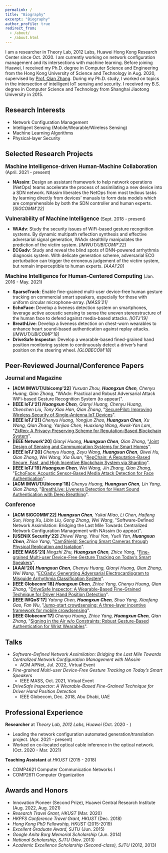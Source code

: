 ```yaml
---
permalink: /
title: "Biography"
excerpt: "Biography"
author_profile: true
redirect_from: 
  - /about/
  - /about.html
---
```


I am a researcher in Theory Lab, 2012 Labs, Huawei Hong Kong Research Center since Oct. 2020. I am currently working on network configuration management and its intersections with machine learning.
Before joining Huawei, I received my Ph.D. degree in Computer Science and Engineering from the Hong Kong University of Science and Technology in Aug. 2020, supervised by [Prof. Qian Zhang](https://www.cse.ust.hk/~qianzh/). During my Ph.D. study, I worked on topics in the intersection of intelligent IoT sensing and security. 
I received my B.S. degree in Computer Science and Technology from Shanghai Jiaotong University in 2015. 

## Research Interests
- Network Configuration Management
- Intelligent Sensing (Mobile/Wearable/Wireless Sensing) 
- Machine Learning Algorithms
- Physical-layer Security 

## Selected Research Projects
<big>**Machine Intelligence-driven Human-Machine Collaboration**</big> (April. 2021 - present)
- **NAssim**: Design an assistant framework to help network operations (NetOps) teams accelerate the process of assimilating a new device into a SDN network. NAssim liberates the NetOps from most tedious tasks by learning directly from devices’ manuals to form data models which are comprehensible by both the SDN controller and human experts. *[SIGCOMM’22]*

<big>**Vulnerability of Machine Intelligence**</big>
(Sept. 2018 - present)
- **WiAdv**: Study the security issues of WiFi-based gesture recognition systems. By dynamic multipath reflection synthesis and effective adversarial signal generation, WiAdv stealthily manipulates the prediction of the victim system. *[IMWUT/UBICOMP’22]*
- **ECGadv**: Study and reveal the blind spots of DNN-powered arrhythmia diagnosis system. With delicate generation scheme, adversarial ECG perturbation can trigger the erroneous judgement of the victim system, but remain imperceptible to human experts. *[AAAI’20]*

<big>**Machine Intelligence for Human-Centered Computing**</big> (Jan. 2016 - May. 2021)
- **SparseTrack**: Enable fine-grained multi-user device-free human gesture tracking on commercial smart speakers, especially for those with uniform circular microphone-array. *[MASS’21]*
- **EchoFace**: Develop a liveness detection system on smartphones, leverage active acoustic sensing to sense the uneven stereostructure of the human face to defend against media-based attacks. *[IOTJ’19]*
- **BreathLive**: Develop a liveness detection on chest-worn wearables to enhance heart sound-based authentication against replay attacks. *[IMWUT/UBICOMP’18]*
- **DriveSafe Inspector**: Develop a wearable-based fined-grained hand position monitoring system to continuously detect a driver’s hand position on the steering wheel. *[GLOBECOM’18]*

## Peer-Reviewed Journal/Conference Papers
<big>**Journal and Magazine**</big>
- **[ACM IMWUT/Ubicomp'22]** *Yuxuan Zhou, **Huangxun Chen**, Chenyu Huang, Qian Zhang*, "WiAdv: Practical and Robust Adversarial Attack WiFi-based Gesture Recognition System (to appear)". 
- **[IEEE IoTJ'21]** ***Huangxun Chen**, Qianyi Huang, Chenyu Huang, Chenchen Liu, Tony Xiao Han, Qian Zhang*, "[SecurePilot: Improving Wireless Security of Single-Antenna IoT Devices](https://ieeexplore.ieee.org/document/9427993/)".
- **[IEEE IoTJ'21]** *Chenyu Huang, Yongjun Zhao, **Huangxun Chen**, Xu Wang, Qian Zhang, Yanjiao Chen, Huaxiong Wang, Kwok-Yan Lam*, "[ZkRep: A Privacy-Preserving Scheme for Reputation-Based Blockchain System](https://ieeexplore.ieee.org/abstract/document/9521236)".
- **[IEEE Network'20]** *Qianyi Huang, **Huangxun Chen**, Qian Zhang*, "[Joint Design of Sensing and Communication Systems for Smart Homes](https://ieeexplore.ieee.org/document/9143269)".
- **[IEEE IoTJ'20]** *Chenyu Huang, Zeyu Wang, **Huangxun Chen**, Qiwei Hu, Qian Zhang, Wei Wang, Xia Guan*, "[RepChain: A Reputation-Based Secure, Fast, and High Incentive Blockchain System via Sharding](https://ieeexplore.ieee.org/abstract/document/9211723/)". 
- **[IEEE IoTJ'19]** ***Huangxun Chen**, Wei Wang, Jin Zhang, Qian Zhang*, "[EchoFace: Acoustic Sensor-Based Media Attack Detection for Face Authentication](https://ieeexplore.ieee.org/document/8932608/)".
- **[ACM IMWUT/Ubicomp'18]** *Chenyu Huang, **Huangxun Chen**, Lin Yang, Qian Zhang*, "[BreathLive: Liveness Detection for Heart Sound Authentication with Deep Breathing](https://dl.acm.org/doi/10.1145/3191744)".  

<big>**Conference**</big>
- **[ACM SIGCOMM'22]** ***Huangxun Chen**, Yukai Miao, Li Chen, Haifeng Sun, Hong Xu, Libin Liu, Gong Zhang, Wei Wang*, "Software-Defined Network Assimilation: Bridging the Last Mile Towards Centralized Network Configuration Management with NAssim (to appear)". 
- **[USENIX Security'22]** *Zhiwei Wang, Yihui Yan, Yueli Yan, **Huangxun Chen**, Zhice Yang*, "[CamShield: Securing Smart Cameras through Physical Replication and
Isolation](https://www.usenix.org/conference/usenixsecurity22/presentation/wang-zhiwei)". 
- **[IEEE MASS'21]** *Ningzhi Zhu, **Huangxun Chen**, Zhice Yang*, "[Fine-grained Multi-user Device-Free Gesture Tracking on Today’s Smart Speakers](https://ieeexplore.ieee.org/document/9637756)". 
- **[AAAI'20]** ***Huangxun Chen**, Chenyu Huang, Qianyi Huang, Qian Zhang, Wei Wang*, "[ECGadv: Generating Adversarial Electrocardiogram to Misguide Arrhythmia Classification System](https://ojs.aaai.org/index.php/AAAI/article/view/5748/5604)". 
- **[IEEE Globecom'18]** ***Huangxun Chen**, Zhice Yang, Chenyu Huang, Qian Zhang*, "[DriveSafe Inspector: A Wearable-Based Fine-Grained Technique for Driver Hand Position Detection](https://ieeexplore.ieee.org/document/8647653)". 
- **[IEEE IWQoS'17]** *Yatong Chen, **Huangxun Chen**, Shuo Yang, Xiaofeng Gao, Fan Wu*, "[Jump-start crowdsensing: A three-layer incentive framework for mobile crowdsensing](https://ieeexplore.ieee.org/document/7969168)".
- **[IEEE Globecom'17]** *Chenyu Huang, Zhice Yang, **Huangxun Chen**, Qian Zhang*, "[Signing in the Air w/o Constraints: Robust Gesture-Based Authentication for Wrist Wearables](http://ieeexplore.ieee.org/document/8253995/)".

## Talks
<!-- - **ECGadv: Generating Adversarial Electrocardiogram to Misguide Arrhythmia Classification System** -->
  <!-- - AAAI, Feb. 2020, New York, USA -->
- *Software-Defined Network Assimilation: Bridging the Last Mile Towards Centralized Network Configuration Management with NAssim*
  - ACM APNet, Jul. 2022, Virtual Event
- *Fine-grained Multi-user Device-Free Gesture Tracking on Today’s Smart Speakers*
  - IEEE MASS, Oct. 2021, Virtual Event
- *DriveSafe Inspector: A Wearable-Based Fine-Grained Technique for Driver Hand Position Detection*
  - IEEE Globecom, Dec. 2018, Abu Dhabi, UAE

## Professional Experience
**Researcher** at *Theory Lab, 2012 Labs, Huawei* (Oct. 2020 - )

- Leading the network configuration automated generation/translation project. (Apr. 2021 - present)
- Worked on co-located optical cable inference in the optical network. (Oct. 2020 - Mar. 2021)


**Teaching Assistant** at *HKUST* (2015 - 2018)

- COMP4621 Computer Communication Networks I
- COMP2611 Computer Organization 

## Awards and Honors
- Innovation Pioneer (Second Prize), Huawei Central Research Institute (Aug. 2022, Aug. 2021)
- *Research Travel Grant, HKUST* (Mar. 2020)
- *HKPFS Conference Travel Grant, HKUST* (Dec. 2018)
- *Hong Kong PhD Fellowship, HKUST* (2015-2019)
- *Excellent Graduate Award, SJTU* (Jun. 2015)
- *Google Anita Borg Memorial Scholarship* (Jun. 2014)
- *National Scholarship, SJTU* (Nov. 2013)
- *Academic Excellence Scholarship (Second-class), SJTU* (2012, 2013)



